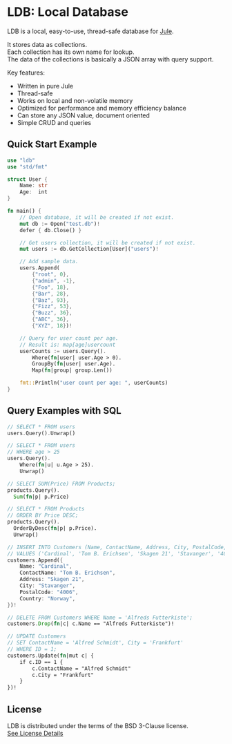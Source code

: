 # LDB: Local Database

LDB is a local, easy-to-use, thread-safe database for [Jule](https://github.com/julelang/jule).

It stores data as collections.\
Each collection has its own name for lookup.\
The data of the collections is basically a JSON array with query support.

Key features:
- Written in pure Jule
- Thread-safe
- Works on local and non-volatile memory
- Optimized for performance and memory efficiency balance
- Can store any JSON value, document oriented
- Simple CRUD and queries

## Quick Start Example

```rust
use "ldb"
use "std/fmt"

struct User {
	Name: str
	Age:  int
}

fn main() {
	// Open database, it will be created if not exist.
	mut db := Open("test.db")!
	defer { db.Close() }

	// Get users collection, it will be created if not exist.
	mut users := db.GetCollection[User]("users")!

	// Add sample data.
	users.Append(
		{"root", 0},
		{"admin", -1},
		{"Foo", 18},
		{"Bar", 28},
		{"Baz", 93},
		{"Fizz", 53},
		{"Buzz", 36},
		{"ABC", 36},
		{"XYZ", 18})!

	// Query for user count per age.
	// Result is: map[age]usercount
	userCounts := users.Query().
		Where(fn|user| user.Age > 0).
		GroupBy(fn|user| user.Age).
		Map(fn|group| group.Len())

	fmt::Println("user count per age: ", userCounts)
}
```

## Query Examples with SQL

```rust
// SELECT * FROM users
users.Query().Unwrap()
```
```rust
// SELECT * FROM users
// WHERE age > 25
users.Query().
	Where(fn|u| u.Age > 25).
	Unwrap()
```
```rust
// SELECT SUM(Price) FROM Products;
products.Query().
  Sum(fn|p| p.Price)
```
```rust
// SELECT * FROM Products
// ORDER BY Price DESC;
products.Query().
  OrderByDesc(fn|p| p.Price).
  Unwrap()
```
```rust
// INSERT INTO Customers (Name, ContactName, Address, City, PostalCode, Country)
// VALUES ('Cardinal', 'Tom B. Erichsen', 'Skagen 21', 'Stavanger', '4006', 'Norway');
customers.Append({
	Name: "Cardinal",
	ContactName: "Tom B. Erichsen",
	Address: "Skagen 21",
	City: "Stavanger",
	PostalCode: "4006",
	Country: "Norway",
})!
```
```rust
// DELETE FROM Customers WHERE Name = 'Alfreds Futterkiste';
customers.Drop(fn|c| c.Name == "Alfreds Futterkiste")!
```
```rust
// UPDATE Customers
// SET ContactName = 'Alfred Schmidt', City = 'Frankfurt'
// WHERE ID = 1;
customers.Update(fn|mut c| {
	if c.ID == 1 {
		c.ContactName = "Alfred Schmidt"
		c.City = "Frankfurt"
	}
})!
```

## License

LDB is distributed under the terms of the BSD 3-Clause license. <br>
[See License Details](./LICENSE)

